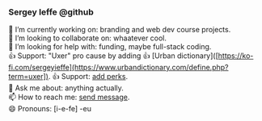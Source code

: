 ### Sergey Ieffe @github

🔭 I’m currently working on: branding and web dev course projects.  
👯 I’m looking to collaborate on: whaatever cool.  
🤔 I’m looking for help with: funding, maybe full-stack coding.  
👍 Support: "Uxer" pro cause by adding 👍 [Urban dictionary]([https://ko-fi.com/sergeyieffe](https://www.urbandictionary.com/define.php?term=uxer]). 
👍 Support: [add perks](https://ko-fi.com/sergeyieffe).  
💬 Ask me about: anything actually.  
📫 How to reach me: [send message](https://ieffe.art.blog/contact/).    
😄 Pronouns: [i-e-fe] -eu   
